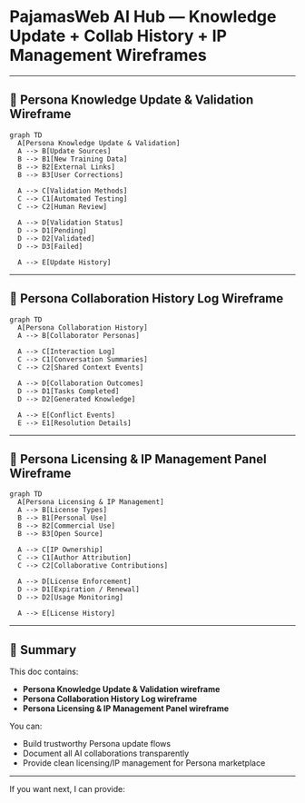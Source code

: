 # PajamasWeb AI Hub — Knowledge Update + Collab History + IP Management Wireframes

---

## 🔄 Persona Knowledge Update & Validation Wireframe

```mermaid
graph TD
  A[Persona Knowledge Update & Validation]
  A --> B[Update Sources]
  B --> B1[New Training Data]
  B --> B2[External Links]
  B --> B3[User Corrections]

  A --> C[Validation Methods]
  C --> C1[Automated Testing]
  C --> C2[Human Review]

  A --> D[Validation Status]
  D --> D1[Pending]
  D --> D2[Validated]
  D --> D3[Failed]

  A --> E[Update History]
```

---

## 📅 Persona Collaboration History Log Wireframe

```mermaid
graph TD
  A[Persona Collaboration History]
  A --> B[Collaborator Personas]

  A --> C[Interaction Log]
  C --> C1[Conversation Summaries]
  C --> C2[Shared Context Events]

  A --> D[Collaboration Outcomes]
  D --> D1[Tasks Completed]
  D --> D2[Generated Knowledge]

  A --> E[Conflict Events]
  E --> E1[Resolution Details]
```

---

## 💼 Persona Licensing & IP Management Panel Wireframe

```mermaid
graph TD
  A[Persona Licensing & IP Management]
  A --> B[License Types]
  B --> B1[Personal Use]
  B --> B2[Commercial Use]
  B --> B3[Open Source]

  A --> C[IP Ownership]
  C --> C1[Author Attribution]
  C --> C2[Collaborative Contributions]

  A --> D[License Enforcement]
  D --> D1[Expiration / Renewal]
  D --> D2[Usage Monitoring]

  A --> E[License History]
```

---

## 🌟 Summary

This doc contains:

- **Persona Knowledge Update & Validation wireframe**
- **Persona Collaboration History Log wireframe**
- **Persona Licensing & IP Management Panel wireframe**

You can:

- Build trustworthy Persona update flows
- Document all AI collaborations transparently
- Provide clean licensing/IP management for Persona marketplace

---

If you want next, I can provide:
